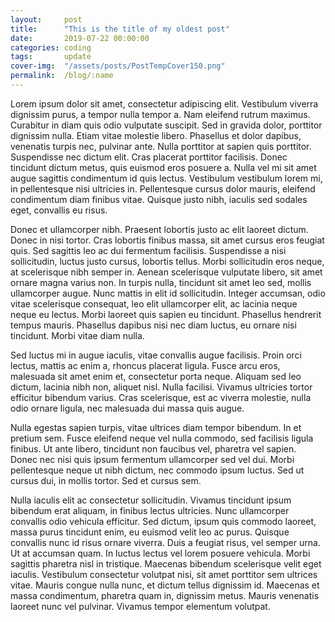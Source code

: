 ```yaml
---
layout:     post
title:      "This is the title of my oldest post"
date:       2019-07-22 00:00:00
categories: coding
tags:       update
cover-img:  "/assets/posts/PostTempCover150.png"
permalink:  /blog/:name
---
```

Lorem ipsum dolor sit amet, consectetur adipiscing elit. Vestibulum viverra dignissim purus, a tempor nulla tempor a. Nam eleifend rutrum maximus. Curabitur in diam quis odio vulputate suscipit. Sed in gravida dolor, porttitor dignissim nulla. Etiam vitae molestie libero. Phasellus et dolor dapibus, venenatis turpis nec, pulvinar ante. Nulla porttitor at sapien quis porttitor. Suspendisse nec dictum elit. Cras placerat porttitor facilisis. Donec tincidunt dictum metus, quis euismod eros posuere a. Nulla vel mi sit amet augue sagittis condimentum id quis lectus. Vestibulum vestibulum lorem mi, in pellentesque nisi ultricies in. Pellentesque cursus dolor mauris, eleifend condimentum diam finibus vitae. Quisque justo nibh, iaculis sed sodales eget, convallis eu risus.

Donec et ullamcorper nibh. Praesent lobortis justo ac elit laoreet dictum. Donec in nisi tortor. Cras lobortis finibus massa, sit amet cursus eros feugiat quis. Sed sagittis leo ac dui fermentum facilisis. Suspendisse a nisi sollicitudin, luctus justo cursus, lobortis tellus. Morbi sollicitudin eros neque, at scelerisque nibh semper in. Aenean scelerisque vulputate libero, sit amet ornare magna varius non. In turpis nulla, tincidunt sit amet leo sed, mollis ullamcorper augue. Nunc mattis in elit id sollicitudin. Integer accumsan, odio vitae scelerisque consequat, leo elit ullamcorper elit, ac lacinia neque neque eu lectus. Morbi laoreet quis sapien eu tincidunt. Phasellus hendrerit tempus mauris. Phasellus dapibus nisi nec diam luctus, eu ornare nisi tincidunt. Morbi vitae diam nulla.

Sed luctus mi in augue iaculis, vitae convallis augue facilisis. Proin orci lectus, mattis ac enim a, rhoncus placerat ligula. Fusce arcu eros, malesuada sit amet enim et, consectetur porta neque. Aliquam sed leo dictum, lacinia nibh non, aliquet nisl. Nulla facilisi. Vivamus ultricies tortor efficitur bibendum varius. Cras scelerisque, est ac viverra molestie, nulla odio ornare ligula, nec malesuada dui massa quis augue.

Nulla egestas sapien turpis, vitae ultrices diam tempor bibendum. In et pretium sem. Fusce eleifend neque vel nulla commodo, sed facilisis ligula finibus. Ut ante libero, tincidunt non faucibus vel, pharetra vel sapien. Donec nec nisi quis ipsum fermentum ullamcorper sed vel dui. Morbi pellentesque neque ut nibh dictum, nec commodo ipsum luctus. Sed ut cursus dui, in mollis tortor. Sed et cursus sem.

Nulla iaculis elit ac consectetur sollicitudin. Vivamus tincidunt ipsum bibendum erat aliquam, in finibus lectus ultricies. Nunc ullamcorper convallis odio vehicula efficitur. Sed dictum, ipsum quis commodo laoreet, massa purus tincidunt enim, eu euismod velit leo ac purus. Quisque convallis nunc id risus ornare viverra. Duis a feugiat risus, vel semper urna. Ut at accumsan quam. In luctus lectus vel lorem posuere vehicula. Morbi sagittis pharetra nisl in tristique. Maecenas bibendum scelerisque velit eget iaculis. Vestibulum consectetur volutpat nisi, sit amet porttitor sem ultrices vitae. Mauris congue nulla nunc, et dictum tellus dignissim id. Maecenas et massa condimentum, pharetra quam in, dignissim metus. Mauris venenatis laoreet nunc vel pulvinar. Vivamus tempor elementum volutpat.